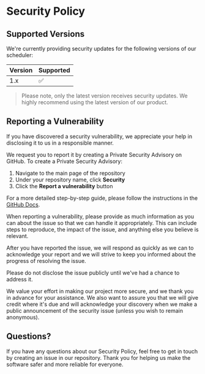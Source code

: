 # Security Policy

## Supported Versions

We're currently providing security updates for the following versions of our scheduler:

| Version | Supported          |
| ------- | ------------------ |
| 1.x     | :white_check_mark: |

> Please note, only the latest version receives security updates. We highly recommend using the latest version of our product.

## Reporting a Vulnerability

If you have discovered a security vulnerability, we appreciate your help in disclosing it to us in a responsible manner.

We request you to report it by creating a Private Security Advisory on GitHub. To create a Private Security Advisory:

1. Navigate to the main page of the repository
2. Under your repository name, click **Security**
3. Click the **Report a vulnerability** button

For a more detailed step-by-step guide, please follow the instructions in the [GitHub Docs](https://docs.github.com/en/code-security/security-advisories/guidance-on-reporting-and-writing/privately-reporting-a-security-vulnerability).

When reporting a vulnerability, please provide as much information as you can about the issue so that we can handle it appropriately. This can include steps to reproduce, the impact of the issue, and anything else you believe is relevant.

After you have reported the issue, we will respond as quickly as we can to acknowledge your report and we will strive to keep you informed about the progress of resolving the issue.

Please do not disclose the issue publicly until we've had a chance to address it.

We value your effort in making our project more secure, and we thank you in advance for your assistance. We also want to assure you that we will give credit where it's due and will acknowledge your discovery when we make a public announcement of the security issue (unless you wish to remain anonymous).

## Questions?

If you have any questions about our Security Policy, feel free to get in touch by creating an issue in our repository. Thank you for helping us make the software safer and more reliable for everyone.
